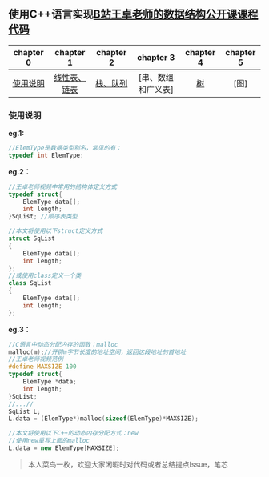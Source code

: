## 使用C++语言实现[B站王卓老师的数据结构公开课课程代码](https://www.bilibili.com/video/BV1nJ411V7bd?p=1)

| chapter 0        | chapter 1            | chapter 2    | chapter 3            | chapter 4 | chapter 5 |
| :----------------: | :--------------------: | :------------: | :--------------------: | :---------: | :---------: |
| [使用说明](#ch0) | [线性表、链表](https://github.com/IRVING-L/Algorithm_fromBilibili/blob/main/%E7%BA%BF%E6%80%A7%E8%A1%A8.md) | [栈、队列](https://github.com/IRVING-L/Algorithm_fromBilibili/blob/main/%E6%A0%88%E5%92%8C%E9%98%9F%E5%88%97.md) | [串、数组和广义表] | [树](https://github.com/IRVING-L/DataStruct_fromBilibili/blob/main/%E4%BA%8C%E5%8F%89%E6%A0%91.md)    | [图]    |





### <span id="ch0">使用说明</span>  
**eg.1:**

~~~cpp
//ElemType是数据类型别名，常见的有：
typedef int ElemType;
~~~


**eg.2：**

~~~cpp
//王卓老师视频中常用的结构体定义方式
typedef struct{
    ElemType data[];
    int length;
}SqList; //顺序表类型
~~~

~~~cpp
//本文将使用以下struct定义方式
struct SqList
{
    ElemType data[];
    int length;
};
//或使用class定义一个类
class SqList
{
    ElemType data[];
    int length;
};
~~~

**eg.3：**

~~~c
//C语言中动态分配内存的函数：malloc
malloc(m);//开辟m字节长度的地址空间，返回这段地址的首地址
//王卓老师视频范例
#define MAXSIZE 100
typedef struct{
    ElemType *data;
    int length;
}SqList;
//...//
SqList L;
L.data = (ElemType*)malloc(sizeof(ElemType)*MAXSIZE);
~~~

~~~cpp
//本文将使用以下C++的动态内存分配方式：new
//使用new重写上面的malloc
L.data = new ElemType[MAXSIZE];
~~~  
> 本人菜鸟一枚，欢迎大家闲暇时对代码或者总结提点Issue，笔芯
